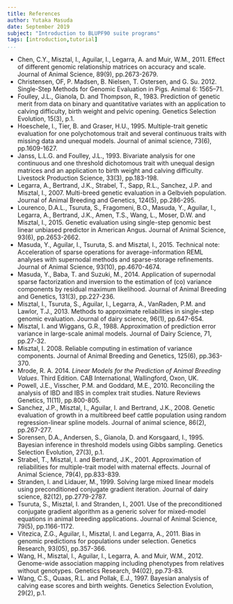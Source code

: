 ```yaml
---
title: References
author: Yutaka Masuda
date: September 2019
subject: "Introduction to BLUPF90 suite programs"
tags: [introduction,tutorial]
...
```


- Chen, C.Y., Misztal, I., Aguilar, I., Legarra, A. and Muir, W.M., 2011. Effect of different genomic relationship matrices on accuracy and scale. Journal of Animal Science, 89(9), pp.2673-2679.
- Christensen, OF, P. Madsen, B. Nielsen, T. Ostersen, and G. Su. 2012. Single-Step Methods for Genomic Evaluation in Pigs. Animal 6: 1565–71.
- Foulley, J.L., Gianola, D. and Thompson, R., 1983. Prediction of genetic merit from data on binary and quantitative variates with an application to calving difficulty, birth weight and pelvic opening. Genetics Selection Evolution, 15(3), p.1.
- Hoeschele, I., Tier, B. and Graser, H.U., 1995. Multiple-trait genetic evaluation for one polychotomous trait and several continuous traits with missing data and unequal models. Journal of animal science, 73(6), pp.1609-1627.
- Janss, L.L.G. and Foulley, J.L., 1993. Bivariate analysis for one continuous and one threshold dichotomous trait with unequal design matrices and an application to birth weight and calving difficulty. Livestock Production Science, 33(3), pp.183-198.
- Legarra, A., Bertrand, J.K., Strabel, T., Sapp, R.L., Sanchez, J.P. and Misztal, I., 2007. Multi-breed genetic evaluation in a Gelbvieh population. Journal of Animal Breeding and Genetics, 124(5), pp.286-295.
- Lourenco, D.A.L., Tsuruta, S., Fragomeni, B.O., Masuda, Y., Aguilar, I., Legarra, A., Bertrand, J.K., Amen, T.S., Wang, L., Moser, D.W. and Misztal, I., 2015. Genetic evaluation using single-step genomic best linear unbiased predictor in American Angus. Journal of Animal Science, 93(6), pp.2653-2662.
- Masuda, Y., Aguilar, I., Tsuruta, S. and Misztal, I., 2015. Technical note: Acceleration of sparse operations for average-information REML analyses with supernodal methods and sparse-storage refinements. Journal of Animal Science, 93(10), pp.4670-4674.
- Masuda, Y., Baba, T. and Suzuki, M., 2014. Application of supernodal sparse factorization and inversion to the estimation of (co) variance components by residual maximum likelihood. Journal of Animal Breeding and Genetics, 131(3), pp.227-236.
- Misztal, I., Tsuruta, S., Aguilar, I., Legarra, A., VanRaden, P.M. and Lawlor, T.J., 2013. Methods to approximate reliabilities in single-step genomic evaluation. Journal of dairy science, 96(1), pp.647-654.
- Misztal, I. and Wiggans, G.R., 1988. Approximation of prediction error variance in large-scale animal models. Journal of Dairy Science, 71, pp.27-32.
- Misztal, I. 2008. Reliable computing in estimation of variance components. Journal of Animal Breeding and Genetics, 125(6), pp.363-370.
- Mrode, R. A. 2014. *Linear Models for the Prediction of Animal Breeding Values*. Third Edition. CAB International, Wallingford, Oxon, UK.
- Powell, J.E., Visscher, P.M. and Goddard, M.E., 2010. Reconciling the analysis of IBD and IBS in complex trait studies. Nature Reviews Genetics, 11(11), pp.800-805.
- Sanchez, J.P., Misztal, I., Aguilar, I. and Bertrand, J.K., 2008. Genetic evaluation of growth in a multibreed beef cattle population using random regression-linear spline models. Journal of animal science, 86(2), pp.267-277.
- Sorensen, D.A., Andersen, S., Gianola, D. and Korsgaard, I., 1995. Bayesian inference in threshold models using Gibbs sampling. Genetics Selection Evolution, 27(3), p.1.
- Strabel, T., Misztal, I. and Bertrand, J.K., 2001. Approximation of reliabilities for multiple-trait model with maternal effects. Journal of Animal Science, 79(4), pp.833-839.
- Stranden, I. and Lidauer, M., 1999. Solving large mixed linear models using preconditioned conjugate gradient iteration. Journal of dairy science, 82(12), pp.2779-2787.
- Tsuruta, S., Misztal, I. and Stranden, I., 2001. Use of the preconditioned conjugate gradient algorithm as a generic solver for mixed-model equations in animal breeding applications. Journal of Animal Science, 79(5), pp.1166-1172.
- Vitezica, Z.G., Aguilar, I., Misztal, I. and Legarra, A., 2011. Bias in genomic predictions for populations under selection. Genetics Research, 93(05), pp.357-366.
- Wang, H., Misztal, I., Aguilar, I., Legarra, A. and Muir, W.M., 2012. Genome-wide association mapping including phenotypes from relatives without genotypes. Genetics Research, 94(02), pp.73-83.
- Wang, C.S., Quaas, R.L. and Pollak, E.J., 1997. Bayesian analysis of calving ease scores and birth weights. Genetics Selection Evolution, 29(2), p.1.
